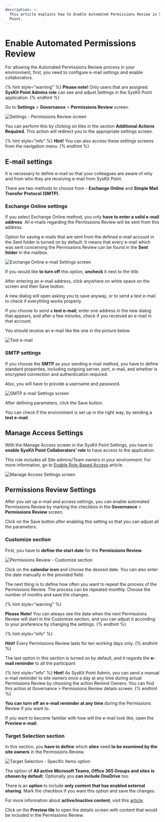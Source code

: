 ```yaml
---
description: >-
  This article explains how to Enable Automated Permissions Review in SysKit
  Point.
---
```


# Enable Automated Permissions Review

For allowing the Automated Permissions Review process in your environment, first, you need to configure e-mail settings and enable collaborators.

{% hint style="warning" %}
**Please note!** Only users that are assigned **SysKit Point Admins role** can see and adjust Settings in the SysKit Point application. 
{% endhint %}

Go to **Settings** &gt; **Governance** &gt; **Permissions Review** screen.

![Settings - Permissions Review screen](../.gitbook/assets/enable-automated-permissions-review_permissions-review-settings-screen%20%281%29.png)

You can perform this by clicking on tiles in the section **Additional Actions Required**. This action will redirect you to the appropriate settings screen. 

{% hint style="info" %}
**Hint!** You can also access these settings screens from the navigation menu.
{% endhint %}

## **E-mail settings** 

It is necessary to define e-mail so that your colleagues are aware of why and from who they are receiving e-mail from SysKit Point. 

There are two methods to choose from - **Exchange Online** and **Simple Mail Transfer Protocol \(SMTP\)**. 

### Exchange Online settings 

If you select Exchange Online method, you only **have to enter a valid e-mail address**. All e-mails regarding the Permissions Review will be sent from this address. 

Option for saving e-mails that are sent from the defined e-mail account in the Sent folder is turned on by default. It means that every e-mail which was sent concerning the Permissions Review can be found in the **Sent folder** in the mailbox. 

![Exchange Online e-mail Settings screen](../.gitbook/assets/enable-automated-permissions-review_exchange-online-e-mail-settings-screen.png)

If you would like **to turn off** this option, **uncheck** it next to the title. 

After entering an e-mail address, click anywhere on white space on the screen and then Save button.  

A new dialog will open asking you to save anyway, or to send a test e-mail to check if everything works properly. 

If you choose to send a **test e-mail**, enter one address in the new dialog that appears, and after a few minutes, check if you received an e-mail in that account. 

You should receive an e-mail like the one in the picture below. 

![Test e-mail](../.gitbook/assets/enable-automated-permissions-review_test-e-mail.png)

### SMTP settings 

If you choose the **SMTP** as your sending e-mail method, you have to define standard properties, including outgoing server, port, e-mail, and whether is encrypted connection and authentication required.  

Also, you will have to provide a username and password. 

![SMTP e-mail Settings screen](../.gitbook/assets/enable-automated-permissions-review_smtp-e-mail-settings-screen.png)

After defining parameters, click the Save button. 

You can check if the environment is set up in the right way, by sending a **test e-mail**. 

## **Manage Access Settings** 

With the Manage Access screen in the SysKit Point Settings, you have to **enable SysKit Point Collaborators' role** to have access to the application. 

This role includes all Site admins/Team owners in your environment. For more information, go to [Enable Role-Based Access](enable-role-based-access.md#what-is-syskit-point-collaborators-role) article.

![Manage Access Settings screen](../.gitbook/assets/enable-automated-permissions-review_manage-access-settings-screen.png)

## **Permissions Review Settings**

After you set up e-mail and access settings, you can enable automated Permissions Review by marking the checkbox in the **Governance** &gt; **Permissions Review** screen. 

Click on the Save button after enabling this setting so that you can adjust all the parameters. 

### **Customize section** 

First, you have to **define the start date** for the **Permissions Review**. 

![Permissions Review - Customize section](../.gitbook/assets/enable-automated-permissions-review_permissions-review-customize-section.png)

Click on the **calendar icon** and choose the desired date. You can also enter the date manually in the provided field. 

The next thing is to define how often you want to repeat the process of the Permissions Review. The process can be repeated monthly. Choose the number of months and save the changes. 

{% hint style="warning" %}
**Please** **Note!** You can always see the date when the next Permissions Review will start in the Customize section, and you can adjust it according to your preference by changing the settings. 
{% endhint %}

{% hint style="info" %}
**Hint!** Every Permissions Review lasts for ten working days only. 
{% endhint %}

The last option in this section is turned on by default, and it regards the **e-mail reminder** to all the participant

{% hint style="info" %}
**Hint!** As SysKit Point Admin, you can send a manual e-mail reminder to site owners once a day at any time during actual Permissions Review by choosing the action Remind Owners. You can find this action at Governance &gt; Permissions Review details screen. 
{% endhint %}

**You can** **turn off an e-mail reminder at any time** during the Permissions Review if you want to. 

If you want to become familiar with how will the e-mail look like, open the **Preview e-mail**. 

### **Target Selection section** 

In this section, you **have to define** which **sites** need **to be examined by the site owners** in the Permissions Review. 

![Target Selection - Specific Items option](../.gitbook/assets/enable-automated-permissions-review_target-selection-specific-items-option.png)

The option of **All active Microsoft Teams, Office 365 Groups and sites** **is chosen by default**. Optionally you **can include OneDrive** too. 

There is an **option** to include **only content that has enabled external sharing**. Mark the checkbox if you want this option and save the changes. 

For more information about **active/inactive content**, visit this [article](../common-tasks/inactive-content.md).

Click on the **Preview tile** to open the details screen with content that would be included in the Permissions Review. 

